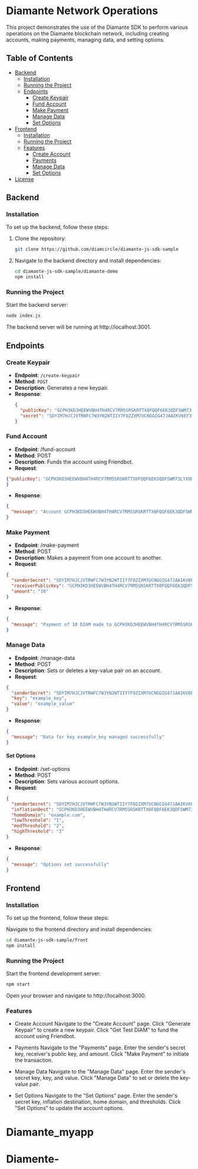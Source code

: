 # Diamante Network Operations

This project demonstrates the use of the Diamante SDK to perform various operations on the Diamante blockchain network, including creating accounts, making payments, managing data, and setting options.

## Table of Contents

- [Backend](#backend)
  - [Installation](#installation)
  - [Running the Project](#running-the-project)
  - [Endpoints](#endpoints)
    - [Create Keypair](#create-keypair)
    - [Fund Account](#fund-account)
    - [Make Payment](#make-payment)
    - [Manage Data](#manage-data)
    - [Set Options](#set-options)
- [Frontend](#frontend)
  - [Installation](#installation-1)
  - [Running the Project](#running-the-project-1)
  - [Features](#features)
    - [Create Account](#create-account)
    - [Payments](#payments)
    - [Manage Data](#manage-data-1)
    - [Set Options](#set-options)
- [License](#license)

## Backend

### Installation

To set up the backend, follow these steps:

1. Clone the repository:

    ```bash
    git clone https://github.com/diamcircle/diamante-js-sdk-sample
    ```

2. Navigate to the backend directory and install dependencies:

    ```bash
    cd diamante-js-sdk-sample/diamante-demo
    npm install
    ```

### Running the Project

Start the backend server:

```bash
node index.js

```
The backend server will be running at http://localhost:3001.

## Endpoints

### Create Keypair

- **Endpoint**: `/create-keypair`
- **Method**: `POST`
- **Description**: Generates a new keypair.
- **Response**:
  ```json
  {
    "publicKey": "GCPH3KD3HEEWVBH4TH4RCV7RM5SRSKRTTX0FQQF6EK3QDFSWM73LYXUD",
    "secret": "SDYIM7HJCJVTRWFC7W3YN2WTIIY7FOZZXM7UCNGGIG47JAAIKV6EF3Y"
  }

### Fund Account
- **Endpoint**: /fund-account
- **Method**: POST
- **Description**: Funds the account using Friendbot.
- **Request**:
```json
{"publicKey": "GCPH3KD3HEEWVBH4TH4RCV7RM5SRSKRTTX0FQQF6EK3QDFSWM73LYXUD"
}
```
- **Response**:
```json
{
  "message": "Account GCPH3KD3HEEWVBH4TH4RCV7RM5SRSKRTTX0FQQF6EK3QDFSWM73LYXUD funded successfully"
}
```
### Make Payment
- **Endpoint**: /make-payment
- **Method**: POST
- **Description**: Makes a payment from one account to another.
- **Request**:
```json
{
  "senderSecret": "SDYIM7HJCJVTRWFC7W3YN2WTIIY7FOZZXM7UCNGGIG47JAAIKV6EF3Y",
  "receiverPublicKey": "GCPH3KD3HEEWVBH4TH4RCV7RM5SRSKRTTX0FQQF6EK3QDFSWM73LYXUD",
  "amount": "10"
}
```

- **Response**:
```json
{
  "message": "Payment of 10 DIAM made to GCPH3KD3HEEWVBH4TH4RCV7RM5SRSKRTTX0FQQF6EK3QDFSWM73LYXUD successfully"
}
```

### Manage Data
- **Endpoint**: /manage-data
- **Method**: POST
- **Description**: Sets or deletes a key-value pair on an account.
- **Request**:
```json
{
  "senderSecret": "SDYIM7HJCJVTRWFC7W3YN2WTIIY7FOZZXM7UCNGGIG47JAAIKV6EF3Y",
  "key": "example_key",
  "value": "example_value"
}
```

- **Response**:
```json
{
  "message": "Data for key example_key managed successfully"
}
```

####  Set Options
- **Endpoint**: /set-options
- **Method**: POST
- **Description**: Sets various account options.
- **Request**:
```json
{
  "senderSecret": "SDYIM7HJCJVTRWFC7W3YN2WTIIY7FOZZXM7UCNGGIG47JAAIKV6EF3Y",
  "inflationDest": "GCPH3KD3HEEWVBH4TH4RCV7RM5SRSKRTTX0FQQF6EK3QDFSWM73LYXUD",
  "homeDomain": "example.com",
  "lowThreshold": "1",
  "medThreshold": "2",
  "highThreshold": "3"
}
```
- **Response**:
```json
{
  "message": "Options set successfully"
}
```

## Frontend

### Installation

To set up the frontend, follow these steps:

Navigate to the frontend directory and install dependencies:
```bash
cd diamante-js-sdk-sample/front
npm install
```
### Running the Project
Start the frontend development server:

```bash
npm start
```
Open your browser and navigate to http://localhost:3000.

### Features
- Create Account
Navigate to the "Create Account" page.
Click "Generate Keypair" to create a new keypair.
Click "Get Test DIAM" to fund the account using Friendbot.

- Payments
Navigate to the "Payments" page.
Enter the sender's secret key, receiver's public key, and amount.
Click "Make Payment" to initiate the transaction.

- Manage Data
Navigate to the "Manage Data" page.
Enter the sender's secret key, key, and value.
Click "Manage Data" to set or delete the key-value pair.

- Set Options
Navigate to the "Set Options" page.
Enter the sender's secret key, inflation destination, home domain, and thresholds.
Click "Set Options" to update the account options.
# Diamante_myapp
# Diamente-
